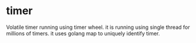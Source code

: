# timer

Volatile timer running using timer wheel. it is running using single thread for millions of timers. it uses golang map to uniquely identify timer. 
